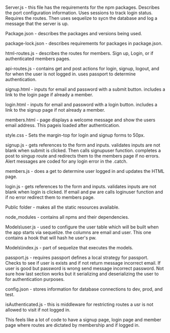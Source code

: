 Server.js - this file has the requirements for the npm packages. Describes the port configuration information. Uses sessions to track login status. Requires the routes.  Then uses sequelize to sycn the database and log a message that the server is up.

Package.json - describes the packages and versions being used.

package-lock.json - describes requirements for packages in package.json.

html-routes.js - describes the routes for members.  Sign up, Login, or if authenticated members pages.

api-routes.js - contains get and post actions for login, signup, logout, and for when the user is not logged in.  uses passport to determine authentication.  

signup.html - inputs for email and password with a submit button. includes a link to the login page if already a member.

login.html - inputs for email and password with a login button. includes a link to the signup page if not already a member.

members.html - page displays a welcome message and show the users email address.  This pageis loaded after authentication.

style.css - Sets the margin-top for login and signup forms to 50px.

signup.js - gets references to the form and inputs. validates inputs are not blank when submit is clicked. Then calls signupuser function. completes a post to singup route and  redirects them to the members page if no errors.  Alert messages are coded for any login error in the .catch.

members.js - does a get to determine user logged in and updates the HTML page.

login.js - gets references to the form and inputs. validates inputs are not blank when login is clicked. If email and pw are calls loginuser function and if no error redirect them to members page.

Public folder - makes all the static resources available.

node_modules - contains all npms and their dependencies.

Models\user.js - used to configure the user table which will be built when the app starts via sequelize.  the columns are email and user.  This one contains a hook that will hash he user's pw.

Models\index.js - part of sequelize that executes the models.

passport.js - requires passport defines a local strategy for passport. Checks to see if user is exists and if not return message incorrect email.  If user is good but password is wrong send message incorrect password. Not sure how last section works but it serializing and deserializing the user to for authentication purposes.

config.json - stores information for database connections to dev, prod, and test.

isAuthenticated.js - this is middleware for restricting routes a usr is not allowed to visit if not logged in.

This feels like a lot of code to have a signup page, login page and member page where routes are dictated by membership and if logged in.